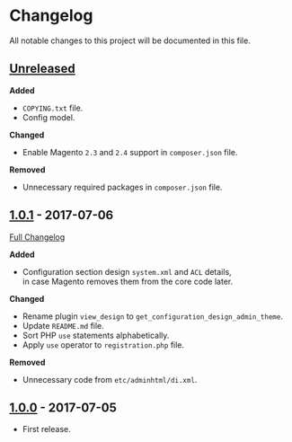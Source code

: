 # Changelog
All notable changes to this project will be documented in this file.

## [Unreleased](https://github.com/akai-z/magento2-module-admin-theme-switcher/compare/1.0.1...HEAD)
**Added**
* `COPYING.txt` file.
* Config model.

**Changed**
* Enable Magento `2.3` and `2.4` support in `composer.json` file.

**Removed**
* Unnecessary required packages in `composer.json` file.

## [1.0.1](https://github.com/akai-z/magento2-module-admin-theme-switcher/tree/1.0.1) - 2017-07-06
[Full Changelog](https://github.com/akai-z/magento2-module-admin-theme-switcher/compare/1.0.0...1.0.1)

**Added**
* Configuration section design `system.xml` and `ACL` details,  
in case Magento removes them from the core code later.

**Changed**
* Rename plugin `view_design` to `get_configuration_design_admin_theme`.
* Update `README.md` file.
* Sort PHP `use` statements alphabetically.
* Apply `use` operator to `registration.php` file.

**Removed**
* Unnecessary code from `etc/adminhtml/di.xml`.

## [1.0.0](https://github.com/akai-z/magento2-module-admin-theme-switcher/tree/1.0.0) - 2017-07-05
* First release.
